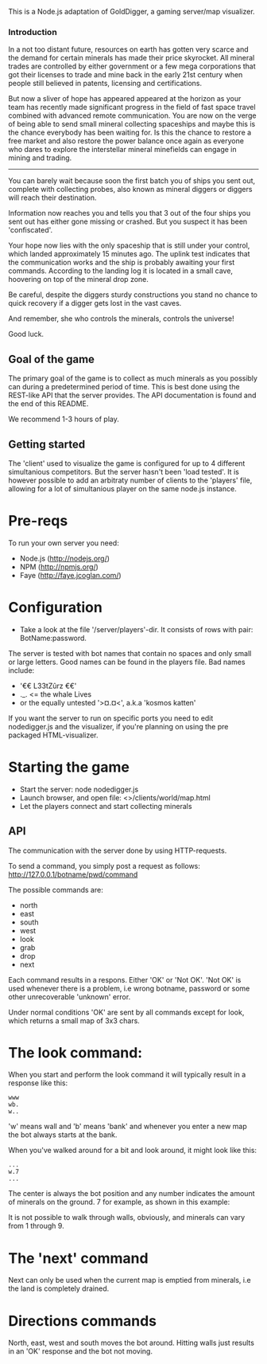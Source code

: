This is a Node.js adaptation of GoldDigger, a gaming server/map visualizer.

### Introduction
 In a not too distant future, resources on earth has gotten very scarce and the demand for certain minerals has made their price skyrocket. All mineral trades are controlled by either government or a few mega corporations that got their licenses to trade and mine back in the early 21st century when people still believed in patents, licensing and certifications.

 But now a sliver of hope has appeared appeared at the horizon as your team has recently made significant progress in the field of fast space travel combined with advanced remote communication. You are now on the verge of being able to send small mineral collecting spaceships and maybe this is the chance everybody has been waiting for. Is this the chance to restore a free market and also restore the power balance once again as everyone who dares to explore the interstellar mineral minefields can engage in mining and trading.
 
---

 You can barely wait because soon the first batch you of ships you sent out, complete with collecting probes, also known as mineral diggers or diggers will reach their destination. 

Information now reaches you and tells you that 3 out of the four ships you sent out has either gone missing or crashed. But you suspect it has been 'confiscated'.

 Your hope now lies with the only spaceship that is still under your control, which landed approximately 15 minutes ago. The uplink test indicates that the communication works and the ship is probably awaiting your first commands. According to the landing log it is located in a small cave, hoovering on top of the mineral drop zone. 

Be careful, despite the diggers sturdy constructions you stand no chance to quick recovery if a digger gets lost in the vast caves. 

And remember, she who controls the minerals, controls the universe!

Good luck.


## Goal of the game

The primary goal of the game is to collect as much minerals as you possibly can during a predetermined period of time. This is best done using the REST-like API that the server provides. The API documentation is found and the end of this README.

We recommend 1-3 hours of play.

## Getting started

The 'client' used to visualize the game is configured for up to 4 different simultanious competitors. But the server hasn't been 'load tested'. It is however possible to add an arbitraty number of clients to the 'players' file, allowing for a lot of simultanious player on the same node.js instance.

# Pre-reqs

To run your own server you need:

-   Node.js (http://nodejs.org/)
-   NPM (http://npmjs.org/)
-   Faye (http://faye.jcoglan.com/)

# Configuration
- Take a look at the file '<path to nodedigger>/server/players'-dir. It consists of rows with pair: BotName:password. 

The server is tested with bot names that contain no spaces and only small or large letters. Good names can be found in the players file. Bad names include: 

*   '€€ L33tZûrz €€'
*   ._. <= the whale Lives 
*   or the equally untested '>¤.¤<', a.k.a 'kosmos katten'

If you want the server to run on specific ports you need to edit nodedigger.js and the visualizer, if you're planning on using the pre packaged HTML-visualizer.

# Starting the game

- Start the server: node nodedigger.js
- Launch browser, and open file: <<nodediggerdir>>/clients/world/map.html
- Let the players connect and start collecting minerals

## API

The communication with the server done by using HTTP-requests.

To send a command, you simply post a request as follows:
http://127.0.0.1/botname/pwd/command

The possible commands are: 

*   north
*   east
*   south
*   west
*   look
*   grab
*   drop
*   next

Each command results in a respons. Either 'OK' or 'Not OK'. 'Not OK' is used whenever there is a problem, i.e wrong botname, password or some other unrecoverable 'unknown' error. 

Under normal conditions 'OK' are sent by all commands except for look, which returns a small map of 3x3 chars.

# The look command:

When you start and perform the look command it will typically result in a response like this:

    www
    wb.
    w..

'w' means wall and 'b' means 'bank' and whenever you enter a new map the bot always starts at the bank.

When you've walked around for a bit and look around, it might look like this:

    ...
    w.7
    ...

The center is always the bot position and any number indicates the amount of minerals on the ground. 7 for example, as shown in this example:

It is not possible to walk through walls, obviously, and minerals can vary from 1 through 9.

# The 'next' command

Next can only be used when the current map is emptied from minerals, i.e the land is completely drained. 

# Directions commands

North, east, west and south moves the bot around. Hitting walls just results in an 'OK' response and the bot not moving.